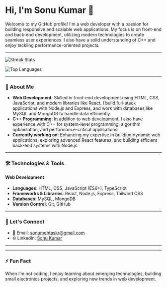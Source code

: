 # Hi, I'm Sonu Kumar 👋

Welcome to my GitHub profile! I'm a web developer with a passion for building responsive and scalable web applications. My focus is on front-end and back-end development, utilizing modern technologies to create seamless user experiences. I also have a solid understanding of C++ and enjoy tackling performance-oriented projects.

---
![Streak Stats](https://github-readme-streak-stats.herokuapp.com/?user=sonumehtaskr&theme=radical)  

![Top Languages](https://github-readme-stats.vercel.app/api/top-langs/?username=sonumehtaskr&layout=compact&langs_count=6&theme=radical)

---

### 🔭 **About Me**

- **Web Development**: Skilled in front-end development using HTML, CSS, JavaScript, and modern libraries like React. I build full-stack applications with Node.js and Express, and work with databases like MySQL and MongoDB to handle data efficiently.
- **C++ Programming**: In addition to web development, I also have experience with C++ for system-level programming, algorithm optimization, and performance-critical applications.
- **Currently working on**: Enhancing my expertise in building dynamic web applications, exploring advanced React features, and building efficient back-end systems with Node.js.

---

### 🛠️ **Technologies & Tools**

#### **Web Development**
- **Languages**: HTML, CSS, JavaScript (ES6+), TypeScript
- **Frameworks & Libraries**: React, Node.js, Express, Tailwind CSS
- **Databases**: MySQL, MongoDB
- **Version Control**: Git, GitHub

---

### 💬 **Let's Connect**

- 📧 Email: [sonumehtaskr@gmail.com](mailto:sonumehtaskr@gmail.com)
- 🌐 LinkedIn: [Sonu Kumar](https://www.linkedin.com/in/sonumehtaskr)

---

---

### ⚡ **Fun Fact**

When I’m not coding, I enjoy learning about emerging technologies, building small electronics projects, and exploring new trends in web development.
